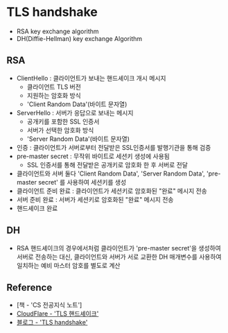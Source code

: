 # TLS handshake
- RSA key exchange algorithm
- DH(Diffie-Hellman) key exchange Algorithm

## RSA
- ClientHello : 클라이언트가 보내는 핸드셰이크 개시 메시지
    - 클라이언트 TLS 버전
    - 지원하는 암호화 방식
    - 'Client Random Data'(바이트 문자열)
- ServerHello : 서버가 응답으로 보내는 메시지
    - 공개키를 포함한 SSL 인증서
    - 서버가 선택한 암호화 방식
    - 'Server Random Data'(바이트 문자열)
- 인증 : 클라이언트가 서버로부터 전달받은 SSL인증서를 발행기관을 통해 검증
- pre-master secret : 무작위 바이트로 세션키 생성에 사용됨
    - SSL 인증서를 통해 전달받은 공개키로 암호화 한 후 서버로 전달
- 클라이언트와 서버 둘다 'Client Random Data', 'Server Random Data', 'pre-master secret' 를 사용하여 세션키를 생성
- 클라이언트 준비 완료 : 클라이언트가 세션키로 암호화된 "완료" 메시지 전송
- 서버 준비 완료 : 서버가 세션키로 암호화된 "완료" 메시지 전송
- 핸드셰이크 완료

## DH
- RSA 핸드셰이크의 경우에서처럼 클라이언트가 'pre-master secret'을 생성하여 서버로 전송하는 대신, 클라이언트와 서버가 서로 교환한 DH 매개변수를 사용하여 일치하는 예비 마스터 암호를 별도로 계산

## Reference
- [책 - 'CS 전공지식 노트']
- [CloudFlare - 'TLS 핸드셰이크'](https://www.cloudflare.com/ko-kr/learning/ssl/what-happens-in-a-tls-handshake/)
- [블로그 - 'TLS handshake'](https://sunrise-min.tistory.com/entry/TLS-Handshake%EB%8A%94-%EC%96%B4%EB%96%BB%EA%B2%8C-%EC%A7%84%ED%96%89%EB%90%98%EB%8A%94%EA%B0%80)